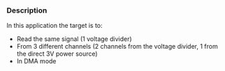 ### Description
In this application the target is to:
- Read the same signal (1 voltage divider)
- From 3 different channels (2 channels from the voltage divider, 1 from the direct 3V power source)
- In DMA mode